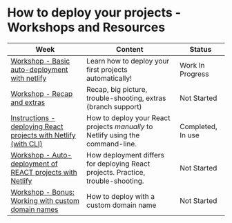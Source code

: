 # How to deploy your projects - Workshops and Resources

| Week                           | Content                                                                          | Status |
| ------------------------------ | -------------------------------------------------------------------------------- | ------ |
| [Workshop - Basic auto-deployment with netlify](./1-for-html-module/workshop-1-basic-automatic-deployment-with-netlify.md) | Learn how to deploy your first projects automatically! | Work In Progress |
| [Workshop - Recap and extras](./1-for-html-module/workshop-2-extras.md) | Recap, big picture, trouble-shooting, extras (branch support) | Not Started |
| [Instructions - deploying React projects with Netlify (with CLI)](../netlify-hosting-instructions.md) | How to deploy your React projects *manually* to Netlify using the command-line. | Completed, In use |
| [Workshop - Auto-deployment of REACT projects with Netlify](./3-for-react-module/workshop-automatic-react-project-deployment-with-netlify.md) | How deployment differs for deploying React projects. Practice, trouble-shooting.  | Not Started |
| [Workshop - Bonus: Working with custom domain names](./9-extras) | How to deploy with a custom domain name | Not Started |
